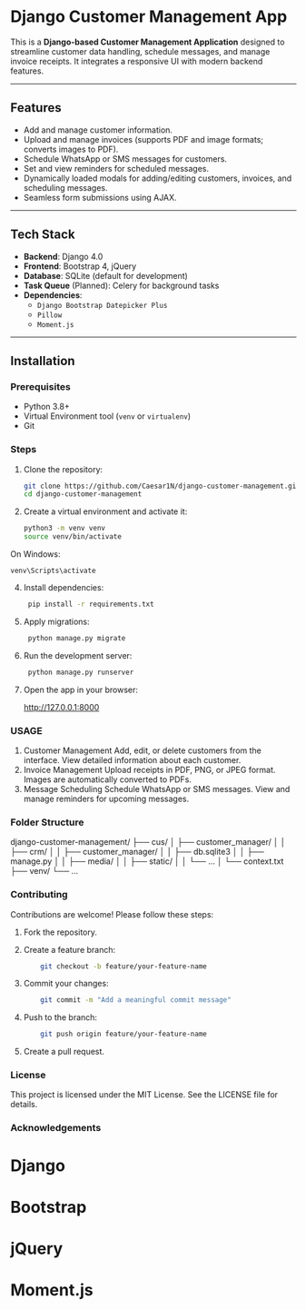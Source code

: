 # Django Customer Management App

This is a **Django-based Customer Management Application** designed to streamline customer data handling, schedule messages, and manage invoice receipts. It integrates a responsive UI with modern backend features.

---

## **Features**

- Add and manage customer information.
- Upload and manage invoices (supports PDF and image formats; converts images to PDF).
- Schedule WhatsApp or SMS messages for customers.
- Set and view reminders for scheduled messages.
- Dynamically loaded modals for adding/editing customers, invoices, and scheduling messages.
- Seamless form submissions using AJAX.

---

## **Tech Stack**

- **Backend**: Django 4.0
- **Frontend**: Bootstrap 4, jQuery
- **Database**: SQLite (default for development)
- **Task Queue** (Planned): Celery for background tasks
- **Dependencies**:
  - `Django Bootstrap Datepicker Plus`
  - `Pillow`
  - `Moment.js`

---

## **Installation**

### Prerequisites
- Python 3.8+
- Virtual Environment tool (`venv` or `virtualenv`)
- Git

### Steps
1. Clone the repository:
   ```bash
   git clone https://github.com/Caesar1N/django-customer-management.git
   cd django-customer-management

2. Create a virtual environment and activate it:
    ```bash
    python3 -m venv venv
    source venv/bin/activate

 On Windows:
      
    venv\Scripts\activate

4. Install dependencies:
   ```bash
    pip install -r requirements.txt

5. Apply migrations:

   ```bash
    python manage.py migrate

6. Run the development server:

   ```bash
    python manage.py runserver

7. Open the app in your browser:

    http://127.0.0.1:8000
    
### USAGE


1. Customer Management
Add, edit, or delete customers from the interface.
View detailed information about each customer.
2. Invoice Management
Upload receipts in PDF, PNG, or JPEG format.
Images are automatically converted to PDFs.
3. Message Scheduling
Schedule WhatsApp or SMS messages.
View and manage reminders for upcoming messages.

### Folder Structure

django-customer-management/
├── cus/
│   ├── customer_manager/
│   │   ├── crm/
│   │   ├── customer_manager/
│   │   ├── db.sqlite3
│   │   ├── manage.py
│   │   ├── media/
│   │   ├── static/
│   │   └── ...
│   └── context.txt
├── venv/
└── ...

### Contributing 

Contributions are welcome! Please follow these steps:

1. Fork the repository.

2. Create a feature branch:
   ```bash
       git checkout -b feature/your-feature-name

3. Commit your changes:
   ```bash
       git commit -m "Add a meaningful commit message"

4. Push to the branch:
   ```bash
       git push origin feature/your-feature-name

5. Create a pull request.

### License
This project is licensed under the MIT License. See the LICENSE file for details.

### Acknowledgements
# Django
# Bootstrap
# jQuery
# Moment.js
